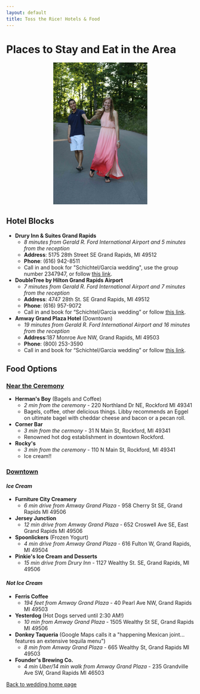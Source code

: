 ```yaml
---
layout: default
title: Toss the Rice! Hotels & Food
---
```


# Places to Stay and Eat in the Area
<center><img src="picture2.jpeg" style="width:50%"/></center>

## Hotel Blocks
- **Drury Inn & Suites Grand Rapids**
    - *8 minutes from Gerald R. Ford International Airport and 5 minutes from the reception*
    - **Address**: 5175 28th Street SE Grand Rapids, MI 49512
    - **Phone**: (616) 942-8511
    - Call in and book for "Schichtel/Garcia wedding", use the group number 2347947, or follow [this link](https://www.druryhotels.com/bookandstay/newreservation/?groupno=2347947).
- **DoubleTree by Hilton Grand Rapids Airport**
    - *7 minutes from Gerald R. Ford International Airport and 7 minutes from the reception*
    - **Address**: 4747 28th St. SE Grand Rapids, MI 49512
    - **Phone**: (616) 957-9072
    - Call in and book for “Schichtel/Garcia wedding” or follow [this link](https://secure3.hilton.com/en_US/dt/reservation/book.htm?inputModule=HOTEL&ctyhocn=GRRAIDT&spec_plan=CDTSGW&arrival=20190503&departure=20190505&cid=OM,WW,HILTONLINK,EN,DirectLink&fromId=HILTONLINKDIRECT).
- **Amway Grand Plaza Hotel** (Downtown)
    - *19 minutes from Gerald R. Ford International Airport and 16 minutes from the reception*
    - **Address**:187 Monroe Ave NW, Grand Rapids, MI 49503
    - **Phone**: (800) 253-3590
    - Call in and book for “Schichtel/Garcia wedding” or follow [this link](https://book.passkey.com/e/49745695).

## Food Options
### <u>Near the Ceremony</u>

- **Herman's Boy** (Bagels and Coffee)
    - *2 min from the ceremony* - 220 Northland Dr NE, Rockford MI 49341
    - Bagels, coffee, other delicious things. Libby recommends an Eggel on ultimate bagel with cheddar cheese and bacon or a pecan roll.
- **Corner Bar**
    - *3 min from the cermony* - 31 N Main St, Rockford, MI 49341
    - Renowned hot dog establishment in downtown Rockford.
- **Rocky's**
    - *3 min from the ceremony* - 110 N Main St, Rockford, MI 49341
    - Ice cream!!

### <u>Downtown</u>

#### *Ice Cream*
- **Furniture City Creamery**
    - *6 min drive from Amway Grand Plaza* - 958 Cherry St SE, Grand Rapids MI 49506
- **Jersey Junction**
    - *12 min drive from Amway Grand Plaza* - 652 Croswell Ave SE, East Grand Rapids MI 49506
- **Spoonlickers** (Frozen Yogurt)
    - *4 min drive from Amway Grand Plaza* - 616 Fulton W, Grand Rapids, MI 49504
- **Pinkie's Ice Cream and Desserts**
    - *15 min drive from Drury Inn* - 1127 Wealthy St. SE, Grand Rapids, MI 49506



#### *Not Ice Cream*
- **Ferris Coffee**
    - *194 feet from Amway Grand Plaza* - 40 Pearl Ave NW, Grand Rapids MI 49503
- **Yesterdog** (Hot Dogs served until 2:30 AM!)
    - *10 min from Amway Grand Plaza* - 1505 Wealthy St SE, Grand Rapids MI 49506
- **Donkey Taqueria** (Google Maps calls it a "happening Mexican joint... features an extensive tequila menu")
    - *8 min from Amway Grand Plaza* - 665 Wealthy St, Grand Rapids MI 49503
- **Founder's Brewing Co.**
    - *4 min Uber/14 min walk from Amway Grand Plaza* - 235 Grandville Ave SW, Grand Rapids MI 46503

[Back to wedding home page](/tosstherice)
